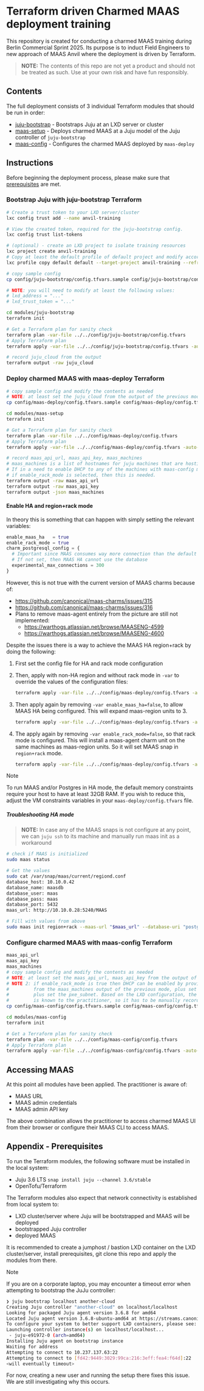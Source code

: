 # Terraform driven Charmed MAAS deployment training

This repository is created for conducting a charmed MAAS training during Berlin Commercial Sprint 2025. Its purpose is to induct Field Engineers to new approach of MAAS Anvil where the deployment is driven by Terraform.

>**NOTE:** The contents of this repo are not yet a product and should not be treated as such. Use at your own risk and have fun responsibly.

## Contents

The full deployment consists of 3 individual Terraform modules that should be run in order:

- [juju-bootstrap](./modules/juju-bootstrap) - Bootstraps Juju at an LXD server or cluster
- [maas-setup](./modules/maas-setup) - Deploys charmed MAAS at a Juju model of the Juju controller of `juju-bootstrap`
- [maas-config](./modules/maas-config) - Configures the charmed MAAS deployed by `maas-deploy`

## Instructions

Before beginning the deployment process, please make sure that [prerequisites](#appendix---prerequisites) are met.

### Bootstrap Juju with juju-bootstrap Terraform

```bash
# Create a trust token to your LXD server/cluster
lxc config trust add --name anvil-training

# View the created token, required for the juju-bootstrap config.
lxc config trust list-tokens

# (optional) - create an LXD project to isolate training resources
lxc project create anvil-training
# Copy at least the default profile of default project and modify accordingly, if needed
lxc profile copy default default --target-project anvil-training --refresh

# copy sample config
cp config/juju-bootstrap/config.tfvars.sample config/juju-bootstrap/config.tfvars

# NOTE: you will need to modify at least the following values:
# lxd_address = "..."
# lxd_trust_token = "..."

cd modules/juju-bootstrap
terraform init

# Get a Terraform plan for sanity check
terraform plan -var-file ../../config/juju-bootstrap/config.tfvars
# Apply Terraform plan
terraform apply -var-file ../../config/juju-bootstrap/config.tfvars -auto-approve

# record juju_cloud from the output
terraform output -raw juju_cloud
```

### Deploy charmed MAAS with maas-deploy Terraform

```bash
# copy sample config and modify the contents as needed
# NOTE: at least set the juju_cloud from the output of the previous module
cp config/maas-deploy/config.tfvars.sample config/maas-deploy/config.tfvars

cd modules/maas-setup
terraform init

# Get a Terraform plan for sanity check
terraform plan -var-file ../../config/maas-deploy/config.tfvars
# Apply Terraform plan
terraform apply -var-file ../../config/maas-deploy/config.tfvars -auto-approve

# record maas_api_url, maas_api_key, maas_machines
# maas_machines is a list of hostnames for juju machines that are hosting maas-region, maas-agent units.
# If in a need to enable DHCP to any of the machines with maas-config module later,
# if enable_rack_mode is selected, then this is needed.
terraform output -raw maas_api_url
terraform output -raw maas_api_key
terraform output -json maas_machines
```

#### Enable HA and region+rack mode

In theory this is something that can happen with simply setting the relevant variables:

```tf
enable_maas_ha   = true
enable_rack_mode = true
charm_postgresql_config = {
  # Important since MAAS consumes way more connection than the default 100.
  # If not set, then MAAS HA cannot use the database
  experimental_max_connections = 300
}
```

However, this is not true with the current version of MAAS charms because of:

- <https://github.com/canonical/maas-charms/issues/315>
- <https://github.com/canonical/maas-charms/issues/316>
- Plans to remove maas-agent entirely from the picture are still not implemented:
  - <https://warthogs.atlassian.net/browse/MAASENG-4599>
  - <https://warthogs.atlassian.net/browse/MAASENG-4600>

Despite the issues there is a way to achieve the MAAS HA region+rack by doing the following:

1. First set the config file for HA and rack mode configuration
2. Then, apply with non-HA region and without rack mode in `-var` to override the values of the configuration files:

    ```bash
    terraform apply -var-file ../../config/maas-deploy/config.tfvars -auto-approve -var enable_maas_ha=false -var enable_rack_mode=false
    ```

3. Then apply again by removing `-var enable_maas_ha=false`, to allow MAAS HA being configured. This will expand maas-region units to 3.

    ```bash
    terraform apply -var-file ../../config/maas-deploy/config.tfvars -auto-approve -var enable_rack_mode=false
    ```

4. The apply again by removing `-var enable_rack_mode=false`, so that rack mode is configured. This will install a maas-agent charm unit on the same machines as maas-region units. So it will set MAAS snap in `region+rack` mode.

    ```bash
    terraform apply -var-file ../../config/maas-deploy/config.tfvars -auto-approve
    ```

> [!NOTE]
> To run MAAS and/or Postgres in HA mode, the default memory constraints require your host to have at least 32GB RAM. If you wish to reduce this, adjust the VM constraints variables in your `maas-deploy/config.tfvars` file.

##### Troubleshooting HA mode

>**NOTE:** In case any of the MAAS snaps is not configure at any point, we can `juju ssh` to its machine and manually run maas init as a workaround

```bash
# check if MAAS is initialized
sudo maas status

# Get the values
sudo cat /var/snap/maas/current/regiond.conf
database_host: 10.10.0.42
database_name: maasdb
database_user: maas
database_pass: maas
database_port: 5432
maas_url: http://10.10.0.28:5240/MAAS

# Fill with values from above
sudo maas init region+rack --maas-url "$maas_url" --database-uri "postgres://$database_user:$database_pass@$database_host:$database_port/$database_name"
```

### Configure charmed MAAS with maas-config Terraform

```bash
maas_api_url
maas_api_key
maas_machines
# copy sample config and modify the contents as needed
# NOTE: at least set the maas_api_url, maas_api_key from the output of the previous module
# NOTE 2: if enable_rack_mode is true then DHCP can be enabled by providing a rack_controller
#         from the maas_machines output of the previous mode, plus set enable_dhp config,
#         plus set the pxe_subnet. Based on the LXD configuration, the CIDR to use for DHCP
#         is known to the practitioner, so it has to be manually recorded in the config.
cp config/maas-config/config.tfvars.sample config/maas-config/config.tfvars

cd modules/maas-config
terraform init

# Get a Terraform plan for sanity check
terraform plan -var-file ../../config/maas-config/config.tfvars
# Apply Terraform plan
terraform apply -var-file ../../config/maas-config/config.tfvars -auto-approve
```

## Accessing MAAS

At this point all modules have been applied. The practitioner is aware of:

- MAAS URL
- MAAS admin credentials
- MAAS admin API key

The above combination allows the practitioner to access charmed MAAS UI from their browser or configure their MAAS CLI to access MAAS.

## Appendix - Prerequisites

To run the Terraform modules, the following software must be installed in the local system:

- Juju 3.6 LTS `snap install juju --channel 3.6/stable`
- OpenTofu/Terraform

The Terraform modules also expect that network connectivity is established from local system to:

- LXD cluster/server where Juju will be bootstrapped and MAAS will be deployed
- bootstrapped Juju controller
- deployed MAAS

It is recommended to create a jumphost / bastion LXD container on the LXD cluster/server, install prerequisites, git clone this repo and apply the modules from there.

> [!NOTE]
> If you are on a corporate laptop, you may encounter a timeout error when attempting to bootstrap the JuJu controller:
>
> ```bash
> ❯ juju bootstrap localhost another-cloud
> Creating Juju controller "another-cloud" on localhost/localhost
> Looking for packaged Juju agent version 3.6.8 for amd64
> Located Juju agent version 3.6.8-ubuntu-amd64 at https://streams.canonical.com/juju/tools/agent/3.6.8/juju-3.6.8-linux-amd64.tgz
> To configure your system to better support LXD containers, please see: https://documentation.ubuntu.com/lxd/en/latest/explanation/performance_tuning/
> Launching controller instance(s) on localhost/localhost...
>  - juju-e91972-0 (arch=amd64)
> Installing Juju agent on bootstrap instance
> Waiting for address
> Attempting to connect to 10.237.137.63:22
> Attempting to connect to [fd42:9449:3029:99ca:216:3eff:fea4:f64d]:22
> <will eventually timeout>
> ```
>
> For now, creating a new user and running the setup there fixes this issue. We are still investigating why this occurs.
